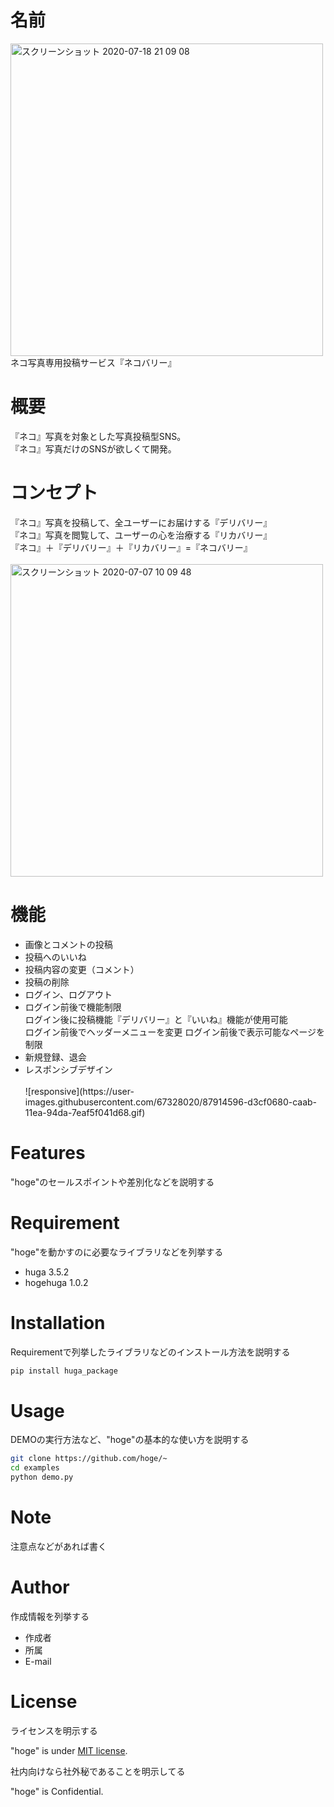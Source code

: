 # 名前
<img width="500" alt="スクリーンショット 2020-07-18 21 09 08" src="https://user-images.githubusercontent.com/67328020/87911093-037b1000-caa6-11ea-9931-0bad40f49f29.png">
<br>
ネコ写真専用投稿サービス『ネコバリー』

# 概要

『ネコ』写真を対象とした写真投稿型SNS。<br>
『ネコ』写真だけのSNSが欲しくて開発。

# コンセプト
『ネコ』写真を投稿して、全ユーザーにお届けする『デリバリー』<br>
『ネコ』写真を閲覧して、ユーザーの心を治療する『リカバリー』<br>
『ネコ』＋『デリバリー』＋『リカバリー』=『ネコバリー』
<br><br>
<img width="500" alt="スクリーンショット 2020-07-07 10 09 48" src="https://user-images.githubusercontent.com/67328020/87911366-74222c80-caa6-11ea-87d1-9aab6e2f452d.png">

# 機能

<ul>
  <li>画像とコメントの投稿</li>
  <li>投稿へのいいね</li>
  <li>投稿内容の変更（コメント）</li>
  <li>投稿の削除</li>
  <li>ログイン、ログアウト</li>
  <li>ログイン前後で機能制限<br>
      ログイン後に投稿機能『デリバリー』と『いいね』機能が使用可能<br>
      ログイン前後でヘッダーメニューを変更
      ログイン前後で表示可能なページを制限
  </li>
  <li>新規登録、退会</li>
  <li>レスポンシブデザイン</li>
  <br>
  ![responsive](https://user-images.githubusercontent.com/67328020/87914596-d3cf0680-caab-11ea-94da-7eaf5f041d68.gif)

</ul>

# Features

"hoge"のセールスポイントや差別化などを説明する

# Requirement

"hoge"を動かすのに必要なライブラリなどを列挙する

* huga 3.5.2
* hogehuga 1.0.2

# Installation

Requirementで列挙したライブラリなどのインストール方法を説明する

```bash
pip install huga_package
```

# Usage

DEMOの実行方法など、"hoge"の基本的な使い方を説明する

```bash
git clone https://github.com/hoge/~
cd examples
python demo.py
```

# Note

注意点などがあれば書く

# Author

作成情報を列挙する

* 作成者
* 所属
* E-mail

# License
ライセンスを明示する

"hoge" is under [MIT license](https://en.wikipedia.org/wiki/MIT_License).

社内向けなら社外秘であることを明示してる

"hoge" is Confidential.
